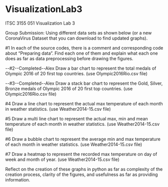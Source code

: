 # VisualizationLab3
ITSC 3155 051 Visualization Lab 3

Group Submission:
Using different data sets as shown below (or a new CoronaVirus Dataset that you can download to find updated graphs).

  #1 In each of the source codes, there is a comment and corresponding code about “Preparing data”. Find each one of them and explain what each one does as far as data preprocessing before drawing the figures.

  --#2--Completed--Alex Draw a bar chart to represent the total medals of Olympic 2016 of 20 first top countries. (use Olympic2016Rio.csv file)

  --#3--Completed--Alex Draw a stack bar chart to represent the Gold, Silver, Bronze medals of Olympic 2016 of 20 first top countries. (use Olympic2016Rio.csv file)

  #4 Draw a line chart to represent the actual max temperature of each month in weather statistics. (use Weather2014-15.csv file)

  #5 Draw a multi line chart to represent the actual max, min and mean temperature of each month in weather statistics. (use Weather2014-15.csv file)

  #6 Draw a bubble chart to represent the average min and max temperature of each month in weather statistics. (use Weather2014-15.csv file)

  #7 Draw a heatmap to represent the recorded max temperature on day of week and month of year. (use Weather2014-15.csv file)

Reflect on the creation of these graphs in python as far as complexity of the creation process, clarity of the figures, and usefulness as far as providing information.
